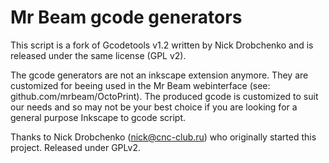 Mr Beam gcode generators
===================

This script is a fork of Gcodetools v1.2 written by Nick Drobchenko and
is released under the same license (GPL v2).

The gcode generators are not an inkscape extension anymore. They are customized for 
beeing used in the Mr Beam webinterface (see: github.com/mrbeam/OctoPrint). 
The produced gcode is customized to suit our needs and so may not be your best choice if you
are looking for a general purpose Inkscape to gcode script.

Thanks to Nick Drobchenko (nick@cnc-club.ru) who originally started this project.
Released under GPLv2.
